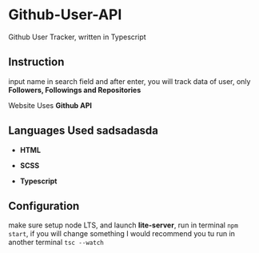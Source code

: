 # Github-User-API
Github User Tracker, written in Typescript

## Instruction 

input name in search field and after enter, you will track data of user, only **Followers, Followings and Repositories** 

Website Uses **Github API** 

## Languages Used sadsadasda

* **HTML**

* **SCSS**

* **Typescript** 

## Configuration

make sure setup node LTS, and launch **lite-server**, run in terminal `npm start`, if you will change something I would recommend you tu run in another terminal
`tsc --watch`
